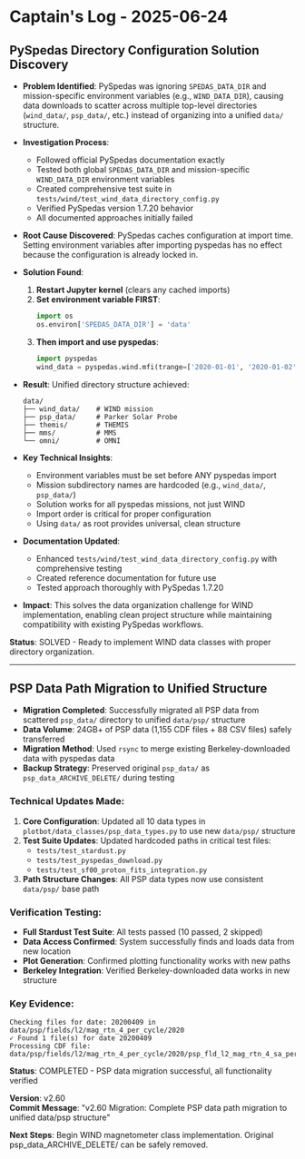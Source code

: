 # Captain's Log - 2025-06-24

## PySpedas Directory Configuration Solution Discovery

- **Problem Identified**: PySpedas was ignoring `SPEDAS_DATA_DIR` and mission-specific environment variables (e.g., `WIND_DATA_DIR`), causing data downloads to scatter across multiple top-level directories (`wind_data/`, `psp_data/`, etc.) instead of organizing into a unified `data/` structure.

- **Investigation Process**:
    - Followed official PySpedas documentation exactly
    - Tested both global `SPEDAS_DATA_DIR` and mission-specific `WIND_DATA_DIR` environment variables
    - Created comprehensive test suite in `tests/wind/test_wind_data_directory_config.py`
    - Verified PySpedas version 1.7.20 behavior
    - All documented approaches initially failed

- **Root Cause Discovered**: PySpedas caches configuration at import time. Setting environment variables after importing pyspedas has no effect because the configuration is already locked in.

- **Solution Found**:
    1. **Restart Jupyter kernel** (clears any cached imports)
    2. **Set environment variable FIRST**:
       ```python
       import os
       os.environ['SPEDAS_DATA_DIR'] = 'data'
       ```
    3. **Then import and use pyspedas**:
       ```python
       import pyspedas
       wind_data = pyspedas.wind.mfi(trange=['2020-01-01', '2020-01-02'])
       ```

- **Result**: Unified directory structure achieved:
    ```
    data/
    ├── wind_data/    # WIND mission
    ├── psp_data/     # Parker Solar Probe  
    ├── themis/       # THEMIS
    ├── mms/          # MMS
    └── omni/         # OMNI
    ```

- **Key Technical Insights**:
    - Environment variables must be set before ANY pyspedas import
    - Mission subdirectory names are hardcoded (e.g., `wind_data/`, `psp_data/`)
    - Solution works for all pyspedas missions, not just WIND
    - Import order is critical for proper configuration
    - Using `data/` as root provides universal, clean structure

- **Documentation Updated**:
    - Enhanced `tests/wind/test_wind_data_directory_config.py` with comprehensive testing
    - Created reference documentation for future use
    - Tested approach thoroughly with PySpedas 1.7.20

- **Impact**: This solves the data organization challenge for WIND implementation, enabling clean project structure while maintaining compatibility with existing PySpedas workflows.

**Status**: SOLVED - Ready to implement WIND data classes with proper directory organization.

---

## PSP Data Path Migration to Unified Structure

- **Migration Completed**: Successfully migrated all PSP data from scattered `psp_data/` directory to unified `data/psp/` structure
- **Data Volume**: 24GB+ of PSP data (1,155 CDF files + 88 CSV files) safely transferred
- **Migration Method**: Used `rsync` to merge existing Berkeley-downloaded data with pyspedas data
- **Backup Strategy**: Preserved original `psp_data/` as `psp_data_ARCHIVE_DELETE/` during testing

### Technical Updates Made:
1. **Core Configuration**: Updated all 10 data types in `plotbot/data_classes/psp_data_types.py` to use new `data/psp/` structure
2. **Test Suite Updates**: Updated hardcoded paths in critical test files:
   - `tests/test_stardust.py`
   - `tests/test_pyspedas_download.py` 
   - `tests/test_sf00_proton_fits_integration.py`
3. **Path Structure Changes**: All PSP data types now use consistent `data/psp/` base path

### Verification Testing:
- **Full Stardust Test Suite**: All tests passed (10 passed, 2 skipped)
- **Data Access Confirmed**: System successfully finds and loads data from new location
- **Plot Generation**: Confirmed plotting functionality works with new paths
- **Berkeley Integration**: Verified Berkeley-downloaded data works in new structure

### Key Evidence:
```
Checking files for date: 20200409 in data/psp/fields/l2/mag_rtn_4_per_cycle/2020
✓ Found 1 file(s) for date 20200409
Processing CDF file: data/psp/fields/l2/mag_rtn_4_per_cycle/2020/psp_fld_l2_mag_rtn_4_sa_per_cyc_20200409_v02.cdf
```

**Status**: COMPLETED - PSP data migration successful, all functionality verified

**Version**: v2.60  
**Commit Message**: "v2.60 Migration: Complete PSP data path migration to unified data/psp structure"

**Next Steps**: Begin WIND magnetometer class implementation. Original psp_data_ARCHIVE_DELETE/ can be safely removed. 